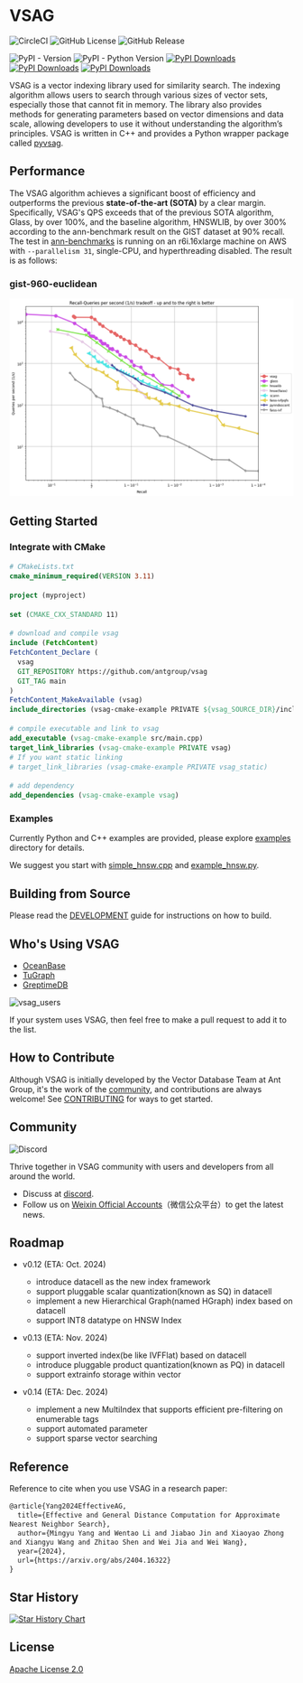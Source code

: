 # VSAG

![CircleCI](https://img.shields.io/circleci/build/github/antgroup/vsag?logo=circleci&label=CircleCI)
![GitHub License](https://img.shields.io/github/license/antgroup/vsag)
![GitHub Release](https://img.shields.io/github/v/release/antgroup/vsag?label=last%20release)

![PyPI - Version](https://img.shields.io/pypi/v/pyvsag)
![PyPI - Python Version](https://img.shields.io/pypi/pyversions/pyvsag)
[![PyPI Downloads](https://static.pepy.tech/badge/pyvsag)](https://pepy.tech/projects/pyvsag)
[![PyPI Downloads](https://static.pepy.tech/badge/pyvsag/month)](https://pepy.tech/projects/pyvsag)
[![PyPI Downloads](https://static.pepy.tech/badge/pyvsag/week)](https://pepy.tech/projects/pyvsag)

VSAG is a vector indexing library used for similarity search. The indexing algorithm allows users to search through various sizes of vector sets, especially those that cannot fit in memory. The library also provides methods for generating parameters based on vector dimensions and data scale, allowing developers to use it without understanding the algorithm’s principles. VSAG is written in C++ and provides a Python wrapper package called [pyvsag](https://pypi.org/project/pyvsag/).

## Performance
The VSAG algorithm achieves a significant boost of efficiency and outperforms the previous **state-of-the-art (SOTA)** by a clear margin. Specifically, VSAG's QPS exceeds that of the previous SOTA algorithm, Glass, by over 100%, and the baseline algorithm, HNSWLIB, by over 300% according to the ann-benchmark result on the GIST dataset at 90% recall.
The test in [ann-benchmarks](https://ann-benchmarks.com/) is running on an r6i.16xlarge machine on AWS with `--parallelism 31`, single-CPU, and hyperthreading disabled.
The result is as follows:

### gist-960-euclidean
![](./docs/gist-960-euclidean_10_euclidean.png)

## Getting Started
### Integrate with CMake
```cmake
# CMakeLists.txt
cmake_minimum_required(VERSION 3.11)

project (myproject)

set (CMAKE_CXX_STANDARD 11)

# download and compile vsag
include (FetchContent)
FetchContent_Declare (
  vsag
  GIT_REPOSITORY https://github.com/antgroup/vsag
  GIT_TAG main
)
FetchContent_MakeAvailable (vsag)
include_directories (vsag-cmake-example PRIVATE ${vsag_SOURCE_DIR}/include)

# compile executable and link to vsag
add_executable (vsag-cmake-example src/main.cpp)
target_link_libraries (vsag-cmake-example PRIVATE vsag)
# If you want static linking
# target_link_libraries (vsag-cmake-example PRIVATE vsag_static)

# add dependency
add_dependencies (vsag-cmake-example vsag)
```
### Examples

Currently Python and C++ examples are provided, please explore [examples](./examples/) directory for details.

We suggest you start with [simple_hnsw.cpp](./examples/cpp/simple_hnsw.cpp) and [example_hnsw.py](./examples/python/example_hnsw.py).

## Building from Source
Please read the [DEVELOPMENT](./DEVELOPMENT.md) guide for instructions on how to build.

## Who's Using VSAG
- [OceanBase](https://github.com/oceanbase/oceanbase)
- [TuGraph](https://github.com/TuGraph-family/tugraph-db)
- [GreptimeDB](https://github.com/GreptimeTeam/greptimedb)

![vsag_users](./docs/vsag_users.svg)

If your system uses VSAG, then feel free to make a pull request to add it to the list.

## How to Contribute
Although VSAG is initially developed by the Vector Database Team at Ant Group, it's the work of
the [community](https://github.com/antgroup/vsag/graphs/contributors), and contributions are always welcome!
See [CONTRIBUTING](./CONTRIBUTING.md) for ways to get started.

## Community
![Discord](https://img.shields.io/discord/1298249687836393523?logo=discord&label=Discord)

Thrive together in VSAG community with users and developers from all around the world.

- Discuss at [discord](https://discord.com/invite/JyDmUzuhrp).
- Follow us on [Weixin Official Accounts](./docs/weixin-qr.jpg)（微信公众平台）to get the latest news.

## Roadmap
- v0.12 (ETA: Oct. 2024)
  - introduce datacell as the new index framework
  - support pluggable scalar quantization(known as SQ) in datacell
  - implement a new Hierarchical Graph(named HGraph) index based on datacell
  - support INT8 datatype on HNSW Index

- v0.13 (ETA: Nov. 2024)
  - support inverted index(be like IVFFlat) based on datacell
  - introduce pluggable product quantization(known as PQ) in datacell
  - support extrainfo storage within vector

- v0.14 (ETA: Dec. 2024)
  - implement a new MultiIndex that supports efficient pre-filtering on enumerable tags
  - support automated parameter
  - support sparse vector searching

## Reference
Reference to cite when you use VSAG in a research paper:
```
@article{Yang2024EffectiveAG,
  title={Effective and General Distance Computation for Approximate Nearest Neighbor Search},
  author={Mingyu Yang and Wentao Li and Jiabao Jin and Xiaoyao Zhong and Xiangyu Wang and Zhitao Shen and Wei Jia and Wei Wang},
  year={2024},
  url={https://arxiv.org/abs/2404.16322}
}
```

## Star History

[![Star History Chart](https://api.star-history.com/svg?repos=antgroup/vsag&type=Date)](https://star-history.com/#antgroup/vsag&Date)

## License
[Apache License 2.0](./LICENSE)

